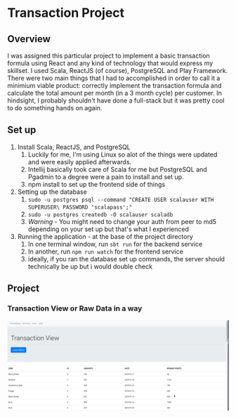 # Transaction Project
## Overview
I was assigned this particular project to implement a basic transaction formula using React
and any kind of technology that would express my skillset. I used Scala, ReactJS (of course), PostgreSQL and Play Framework. There were two main things that I had to accomplished in order to call it a minimium viable product: correctly implement the transaction formula and calculate the total amount per month (in a 3 month cycle) per customer. In hindsight, I probably shouldn't have done a full-stack but it was pretty cool to do something hands on again.

## Set up
1. Install Scala, ReactJS, and PostgreSQL
   1. Luckily for me, I'm using Linux so alot of the things were updated and were easily applied afterwards.
   2. Intellij basically took care of Scala for me but PostgreSQL and Pgadmin to a degree were a pain to install and set up.
   3. npm install to set up the frontend side of things
2. Setting up the database
   1. `sudo -u postgres psql --command "CREATE USER scalauser WITH SUPERUSER\
PASSWORD 'scalapass';"`
    2. `sudo -u postgres createdb -O scalauser scaladb`
    3. _Warning_ - You might need to change your auth from peer to md5 depending on your set up but that's what I experienced
3. Running the application - at the base of the project directory
   1. In one terminal window, run `sbt run` for the backend service
   2. In another, run `npm run watch` for the frontend service
   3. ideally, if you ran the database set up commands, the server should technically be up but i would double check

## Project
### Transaction View or Raw Data in a way
![Transaction](photos/transaction.png)